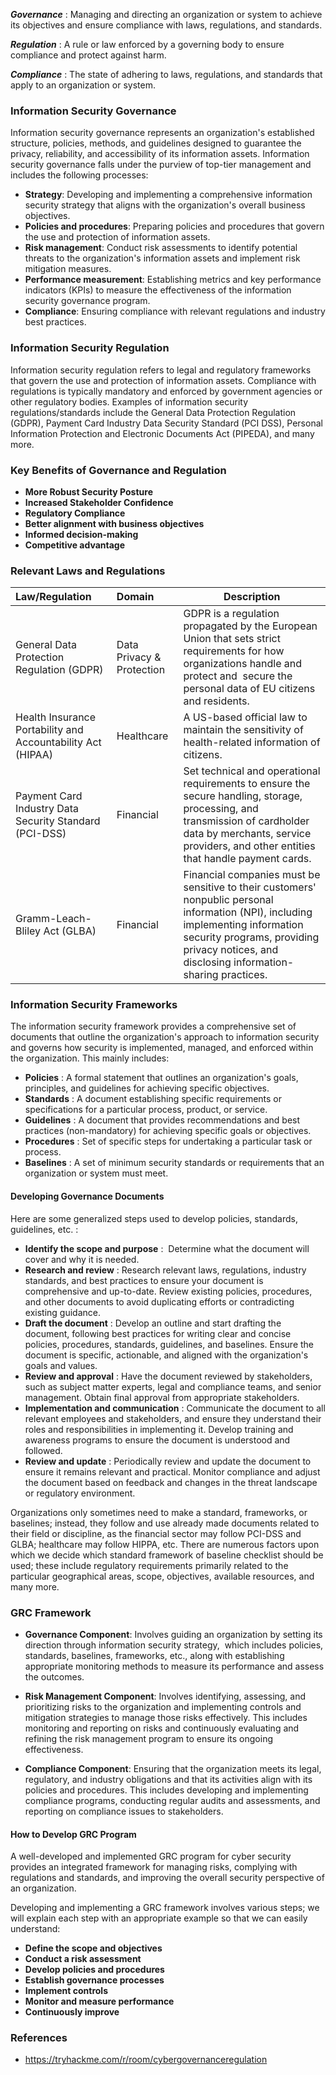 
***Governance*** : Managing and directing an organization or system to achieve its objectives and ensure compliance with laws, regulations, and standards.

***Regulation*** : A rule or law enforced by a governing body to ensure compliance and protect against harm.

***Compliance*** : The state of adhering to laws, regulations, and standards that apply to an organization or system.

### **Information Security Governance**

Information security governance represents an organization's established structure, policies, methods, and guidelines designed to guarantee the privacy, reliability, and accessibility of its information assets. Information security governance falls under the purview of top-tier management and includes the following processes:

- **Strategy**: Developing and implementing a comprehensive information security strategy that aligns with the organization's overall business objectives.
- **Policies and procedures**: Preparing policies and procedures that govern the use and protection of information assets.
- **Risk management**: Conduct risk assessments to identify potential threats to the organization's information assets and implement risk mitigation measures.
- **Performance measurement**: Establishing metrics and key performance indicators (KPIs) to measure the effectiveness of the information security governance program.
- **Compliance**: Ensuring compliance with relevant regulations and industry best practices.


### **Information Security Regulation**

Information security regulation refers to legal and regulatory frameworks that govern the use and protection of information assets. Compliance with regulations is typically mandatory and enforced by government agencies or other regulatory bodies. Examples of information security regulations/standards include the General Data Protection Regulation (GDPR), Payment Card Industry Data Security Standard (PCI DSS), Personal Information Protection and Electronic Documents Act (PIPEDA), and many more.



### **Key Benefits of Governance and Regulation**

- **More Robust Security Posture**
- **Increased Stakeholder Confidence**
- **Regulatory Compliance**
- **Better alignment with business objectives**
- **Informed decision-making**
- **Competitive advantage**


### **Relevant Laws and Regulations**

| **Law/Regulation**                                          | **Domain**                | **Description**                                                                                                                                                                                                                |
| :---------------------------------------------------------- | :------------------------ | ------------------------------------------------------------------------------------------------------------------------------------------------------------------------------------------------------------------------------ |
| General Data Protection Regulation (GDPR)                   | Data Privacy & Protection | GDPR is a regulation propagated by the European Union that sets strict requirements for how organizations handle and protect and  secure the personal data of EU citizens and residents.                                       |
| Health Insurance Portability and Accountability Act (HIPAA) | Healthcare                | A US-based official law to maintain the sensitivity of health-related information of citizens.                                                                                                                                 |
| Payment Card Industry Data Security Standard (PCI-DSS)      | Financial                 | Set technical and operational requirements to ensure the secure handling, storage, processing, and transmission of cardholder data by merchants, service providers, and other entities that handle payment cards.              |
| Gramm-Leach-Bliley Act (GLBA)                               | Financial                 | Financial companies must be sensitive to their customers' nonpublic personal information (NPI), including implementing information security programs, providing privacy notices, and disclosing information-sharing practices. |


 
### **Information Security Frameworks**

The information security framework provides a comprehensive set of documents that outline the organization's approach to information security and governs how security is implemented, managed, and enforced within the organization. This mainly includes:

- **Policies** : A formal statement that outlines an organization's goals, principles, and guidelines for achieving specific objectives.
- **Standards** : A document establishing specific requirements or specifications for a particular process, product, or service.
- **Guidelines** : A document that provides recommendations and best practices (non-mandatory) for achieving specific goals or objectives.
- **Procedures** : Set of specific steps for undertaking a particular task or process.
- **Baselines** : A set of minimum security standards or requirements that an organization or system must meet.


#### Developing Governance Documents

Here are some generalized steps used to develop policies, standards, guidelines, etc. :

- **Identify the scope and purpose** :  Determine what the document will cover and why it is needed. 
- **Research and review** : Research relevant laws, regulations, industry standards, and best practices to ensure your document is comprehensive and up-to-date. Review existing policies, procedures, and other documents to avoid duplicating efforts or contradicting existing guidance.
- **Draft the document** : Develop an outline and start drafting the document, following best practices for writing clear and concise policies, procedures, standards, guidelines, and baselines. Ensure the document is specific, actionable, and aligned with the organization's goals and values.
- **Review and approval** : Have the document reviewed by stakeholders, such as subject matter experts, legal and compliance teams, and senior management. Obtain final approval from appropriate stakeholders.
- **Implementation and communication** : Communicate the document to all relevant employees and stakeholders, and ensure they understand their roles and responsibilities in implementing it. Develop training and awareness programs to ensure the document is understood and followed.
- **Review and update** : Periodically review and update the document to ensure it remains relevant and practical. Monitor compliance and adjust the document based on feedback and changes in the threat landscape or regulatory environment.

Organizations only sometimes need to make a standard, frameworks, or baselines; instead, they follow and use already made documents related to their field or discipline, as the financial sector may follow PCI-DSS and GLBA; healthcare may follow HIPPA, etc. There are numerous factors upon which we decide which standard framework of baseline checklist should be used; these include regulatory requirements primarily related to the particular geographical areas, scope, objectives, available resources, and many more.


### **GRC Framework**

- **Governance Component**: Involves guiding an organization by setting its direction through information security strategy,  which includes policies, standards, baselines, frameworks, etc., along with establishing appropriate monitoring methods to measure its performance and assess the outcomes.

- **Risk Management Component**: Involves identifying, assessing, and prioritizing risks to the organization and implementing controls and mitigation strategies to manage those risks effectively. This includes monitoring and reporting on risks and continuously evaluating and refining the risk management program to ensure its ongoing effectiveness.

- **Compliance Component**: Ensuring that the organization meets its legal, regulatory, and industry obligations and that its activities align with its policies and procedures. This includes developing and implementing compliance programs, conducting regular audits and assessments, and reporting on compliance issues to stakeholders.

#### How to Develop GRC Program

A well-developed and implemented GRC program for cyber security provides an integrated framework for managing risks, complying with regulations and standards, and improving the overall security perspective of an organization.

Developing and implementing a GRC framework involves various steps; we will explain each step with an appropriate example so that we can easily understand:

- **Define the scope and objectives**
- **Conduct a risk assessment**
- **Develop policies and procedures**
- **Establish governance processes**
- **Implement controls**
- **Monitor and measure performance**
- **Continuously improve**


### **References**

- https://tryhackme.com/r/room/cybergovernanceregulation